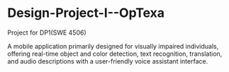 # Design-Project-I--OpTexa
Project for DP1(SWE 4506)
<p>A mobile application primarily designed for visually impaired individuals, offering real-time object and color detection, text recognition, translation, and audio descriptions with a user-friendly voice assistant interface.</p>
